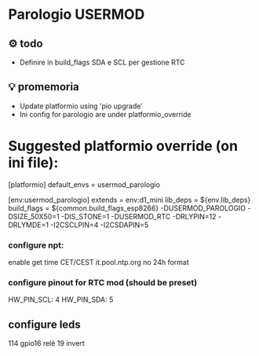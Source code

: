 # Parologio USERMOD 

## ⚙️ todo
- Definire in build_flags SDA e SCL per gestione RTC

## 💡 promemoria
- Update platformio using 'pio upgrade'
- Ini config for parologio are under platformio_override

# Suggested platformio override (on ini file):

   [platformio]
   default_envs = usermod_parologio

   [env:usermod_parologio]
   extends = env:d1_mini
   lib_deps = ${env.lib_deps}
   build_flags = 
      ${common.build_flags_esp8266} 
      -DUSERMOD_PAROLOGIO
      -DSIZE_50X50=1
      -DIS_STONE=1
      -DUSERMOD_RTC
      -DRLYPIN=12
      -DRLYMDE=1
      -I2CSCLPIN=4
      -I2CSDAPIN=5

### configure npt:
enable get time
CET/CEST
it.pool.ntp.org
no 24h format

### configure pinout for RTC mod (should be preset)
HW_PIN_SCL: 4
HW_PIN_SDA: 5

## configure leds
114
gpio16
relè 19 invert